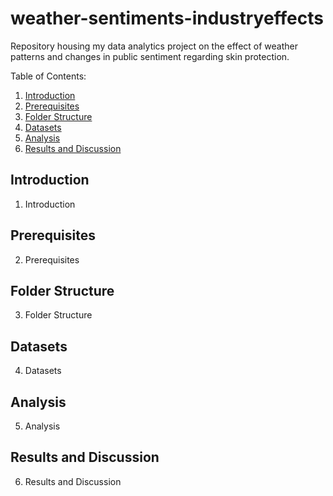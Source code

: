 # weather-sentiments-industryeffects
Repository housing my data analytics project on the effect of weather patterns and changes in public sentiment regarding skin protection.

Table of Contents:
1. [Introduction](#introduction)
2. [Prerequisites](#prerequisites)
3. [Folder Structure](#folderstructure)
4. [Datasets](#datasets)
5. [Analysis](#analysis)
6. [Results and Discussion](#resultsanddiscussion)

## Introduction
1. Introduction

## Prerequisites
2. Prerequisites

## Folder Structure
3. Folder Structure

## Datasets
4. Datasets

## Analysis
5. Analysis

## Results and Discussion
6. Results and Discussion
